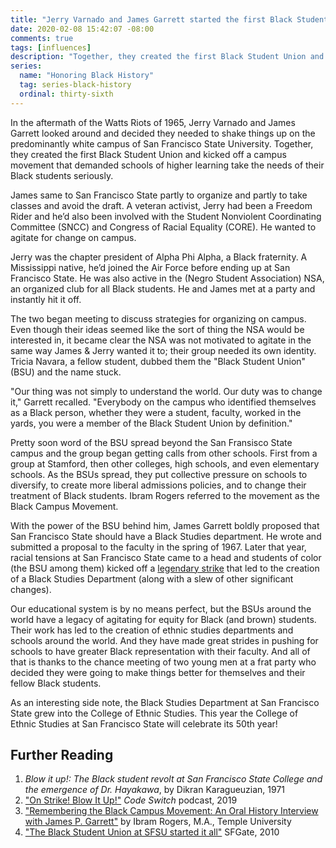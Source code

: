 ```yaml
---
title: "Jerry Varnado and James Garrett started the first Black Student Union"
date: 2020-02-08 15:42:07 -08:00
comments: true
tags: [influences]
description: "Together, they created the first Black Student Union and kicked off a campus movement that demanded schools of higher learning make themselves more welcoming and supportive of their Black students."
series:
  name: "Honoring Black History"
  tag: series-black-history
  ordinal: thirty-sixth
---
```


In the aftermath of the Watts Riots of 1965, Jerry Varnado and James Garrett looked around and decided they needed to shake things up on the predominantly white campus of San Francisco State University. Together, they created the first Black Student Union and kicked off a campus movement that demanded schools of higher learning take the needs of their Black students seriously.

<!-- more -->

James same to San Francisco State partly to organize and partly to take classes and avoid the draft. A veteran activist, Jerry had been a Freedom Rider and he’d also been involved with the Student Nonviolent Coordinating Committee (SNCC) and  Congress of Racial Equality (CORE). He wanted to agitate for change on campus.

Jerry was the chapter president of Alpha Phi Alpha, a Black fraternity. A Mississippi native, he’d joined the Air Force before ending up at San Francisco State. He was also active in the (Negro Student Association) NSA, an organized club for all Black students. He and James met at a party and instantly hit it off.

The two began meeting to discuss strategies for organizing on campus. Even though their ideas seemed like the sort of thing the NSA would be interested in, it became clear the NSA was not motivated to agitate in the same way James & Jerry wanted it to; their group needed its own identity. Tricia Navara, a fellow student, dubbed them the "Black Student Union" (BSU) and the name stuck.

"Our thing was not simply to understand the world. Our duty was to change it," Garrett recalled. "Everybody on the campus who identified themselves as a Black person, whether they were a student, faculty, worked in the yards, you were a member of the Black Student Union by definition."

Pretty soon word of the BSU spread beyond the San Fransisco State campus and the group began getting calls from other schools. First from a group at Stamford, then other colleges, high schools, and even elementary schools. As the BSUs spread, they put collective pressure on schools to diversify, to create more liberal admissions policies, and to change their treatment of Black students. Ibram Rogers referred to the movement as the Black Campus Movement.

With the power of the BSU behind him, James Garrett boldly proposed that San Francisco State should have a Black Studies department. He wrote and submitted a proposal to the faculty in the spring of 1967. Later that year, racial tensions at San Francisco State came to a head and students of color (the BSU among them) kicked off a [legendary strike](https://wikipedia.org/wiki/Third_World_Liberation_Front_strikes_of_1968) that led to the creation of a Black Studies Department (along with a slew of other significant changes).

Our educational system is by no means perfect, but the BSUs around the world have a legacy of agitating for equity for Black (and brown) students. Their work has led to the creation of ethnic studies departments and schools around the world. And they have made great strides in pushing for schools to have greater Black representation with their faculty. And all of that is thanks to the chance meeting of two young men at a frat party who decided they were going to make things better for themselves and their fellow Black students.

As an interesting side note, the Black Studies Department at San Francisco State grew into the College of Ethnic Studies. This year the College of Ethnic Studies  at San Francisco State will celebrate its 50th year!

## Further Reading

1. <cite>Blow it up!: The Black student revolt at San Francisco State College and the emergence of Dr. Hayakawa</cite>, by  Dikran Karagueuzian, 1971
2. ["On Strike! Blow It Up!"](https://www.npr.org/2019/03/20/704988020/-on-strike-blow-it-up) <cite>Code Switch</cite> podcast, 2019
3. ["Remembering the Black Campus Movement: An Oral History Interview with James P. Garrett"](http://www.jpanafrican.org/docs/vol2no10/2.10_Remembering_the_Black_Campus_Movement.pdf) by Ibram Rogers, M.A., Temple University
4. ["The Black Student Union at SFSU started it all"](https://www.sfgate.com/news/article/The-Black-Student-Union-at-SFSU-started-it-all-3274175.php) SFGate, 2010